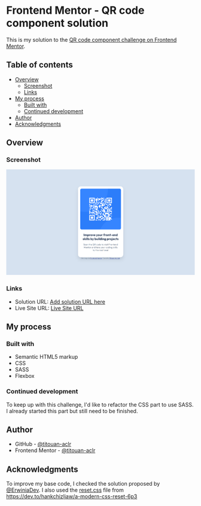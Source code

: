 # Frontend Mentor - QR code component solution

This is my solution to the [QR code component challenge on Frontend Mentor](https://www.frontendmentor.io/challenges/qr-code-component-iux_sIO_H).

## Table of contents

- [Overview](#overview)
  - [Screenshot](#screenshot)
  - [Links](#links)
- [My process](#my-process)
  - [Built with](#built-with)
  - [Continued development](#continued-development)
- [Author](#author)
- [Acknowledgments](#acknowledgments)

## Overview

### Screenshot

![Design preview for the QR code component coding challenge](./screen/result.png)

### Links

- Solution URL: [Add solution URL here](https://your-solution-url.com)
- Live Site URL: [Live Site URL](https://titouan-aclr.github.io/FM_qr-code/)

## My process

### Built with

- Semantic HTML5 markup
- CSS
- SASS
- Flexbox

### Continued development

To keep up with this challenge, I'd like to refactor the CSS part to use SASS. I already started this part but still need to be finished.

## Author

- GitHub - [@titouan-aclr](https://github.com/titouan-aclr)
- Frontend Mentor - [@titouan-aclr](https://www.frontendmentor.io/profile/titouan-aclr)

## Acknowledgments

To improve my base code, I checked the solution proposed by [@ErwiniaDev](https://github.com/ErwiniaDev).
I also used the [reset.css](reset.css) file from https://dev.to/hankchizljaw/a-modern-css-reset-6p3
